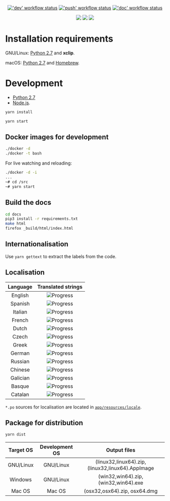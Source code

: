<p align="center">
  <a title="'dev' workflow status" href="https://github.com/umarcor/hwstudio/actions?query=workflow%3Adev"><img alt="'dev' workflow status" src="https://github.com/umarcor/hwstudio/workflows/dev/badge.svg"></a><!--
  -->
  <a title="'push' workflow status" href="https://github.com/umarcor/hwstudio/actions?query=workflow%3Apush"><img alt="'push' workflow status" src="https://github.com/umarcor/hwstudio/workflows/push/badge.svg"></a><!--
  -->
  <a title="'doc' workflow status" href="https://github.com/umarcor/hwstudio/actions?query=workflow%3Adoc"><img alt="'doc' workflow status" src="https://github.com/umarcor/hwstudio/workflows/doc/badge.svg"></a><!--
  -->
</p>

<p align="center">
  <a title="vscode-client DevDependency Status" href="https://david-dm.org/umarcor/hwstudio/actions?type=dev"><img src="https://img.shields.io/david/dev/umarcor/hwstudio.svg?longCache=true&style=flat-square&label=devdeps"></a><!--
  -->
  <a title="app Dependency Status" href="https://david-dm.org/umarcor/hwstudio/actions?path=app"><img src="https://img.shields.io/david/umarcor/hwstudio.svg?path=app&longCache=true&style=flat-square&label=app%20deps"></a><!--
  -->
  <a title="tasks Dependency Status" href="https://david-dm.org/umarcor/hwstudio?path=tasks"><img src="https://img.shields.io/david/umarcor/hwstudio.svg?path=tasks&longCache=true&style=flat-square&label=tasks%20deps"></a><!--
  -->
</p>

# Installation requirements

GNU/Linux: [Python 2.7](https://www.python.org) and **xclip**.

macOS: [Python 2.7](https://www.python.org) and [Homebrew](https://brew.sh).

# Development

- [Python 2.7](https://www.python.org/)
- [Node.js](https://nodejs.org/).

```sh
yarn install

yarn start
```

## Docker images for development

```sh
./docker -d
./docker -t bash
```

For live watching and reloading:

```sh
./docker -d -i
...
~# cd /src
~# yarn start
```

## Build the docs

```bash
cd docs
pip3 install -r requirements.txt
make html
firefox _build/html/index.html
```

## Internationalisation

Use `yarn gettext` to extract the labels from the code.

## Localisation

|  Language  | Translated strings                       |
|:----------:|:----------------------------------------:|
| English    | ![Progress](http://progress-bar.dev/100) |
| Spanish    | ![Progress](http://progress-bar.dev/92)  |
| Italian    | ![Progress](http://progress-bar.dev/89)  |
| French     | ![Progress](http://progress-bar.dev/78)  |
| Dutch      | ![Progress](http://progress-bar.dev/78)  |
| Czech      | ![Progress](http://progress-bar.dev/78)  |
| Greek      | ![Progress](http://progress-bar.dev/79)  |
| German     | ![Progress](http://progress-bar.dev/77)  |
| Russian    | ![Progress](http://progress-bar.dev/77)  |
| Chinese    | ![Progress](http://progress-bar.dev/72)  |
| Galician   | ![Progress](http://progress-bar.dev/78)  |
| Basque     | ![Progress](http://progress-bar.dev/77)  |
| Catalan    | ![Progress](http://progress-bar.dev/72)  |

`*.po` sources for localisation are located in [`app/resources/locale`](./app/resources/locale).

## Package for distribution

```bash
yarn dist
```

| Target OS | Development OS | Output files |
|:---:|:-------------:|:-----------------:|
| GNU/Linux | GNU/Linux | (linux32,linux64).zip, (linux32,linux64).AppImage |
| Windows | GNU/Linux | (win32,win64).zip, (win32,win64).exe |
|  Mac OS | Mac OS | (osx32,osx64).zip, osx64.dmg  |
